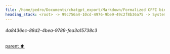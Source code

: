 ```yaml
---
file: /home/pedro/Documents/chatgpt_export/Markdown/Formalized CFFI bindings for JPEG XL C interface.md
heading_stack: <root> -> 99c756a4-10cd-4976-9be9-49c2f8b36a75 -> System -> 4fd70df5-846e-4e1d-a059-858ee14a15b4 -> System -> aaa2a67b-8d69-4ed1-a62a-fe469ca0e47f -> User -> 747d4e11-f5f7-4f62-b0ce-0a8fe24a625d -> Assistant -> Functions Used -> Structs Used -> Enumerations Used -> Formalized C Interface Header -> aaa295b3-519d-4426-a155-930182c04486 -> User -> e19a2371-2ff3-4793-b0ae-fb24291980aa -> Assistant -> aaa23787-e4e8-4950-9306-5fb7dd46adc3 -> User -> 6289d948-f88a-4532-90ba-c86b726bf931 -> Assistant -> aaa20920-759c-4997-95f8-4022127ea9c7 -> User -> 1079c222-270e-41ef-adf4-786cdf6c136d -> Assistant -> Steps to Create CFFI Bindings -> aaa25de2-eec1-401f-a1ff-afa6e896fa38 -> User -> c238d312-ae45-439c-82f8-924ca70f3892 -> Assistant -> aaa2028c-f04e-4f77-8672-4b6bbaff358d -> User -> 4a8436ec-88d2-4bea-9789-fea3a15738c3
---
```

###### 4a8436ec-88d2-4bea-9789-fea3a15738c3
[parent ⬆️](#aaa2028c-f04e-4f77-8672-4b6bbaff358d)
